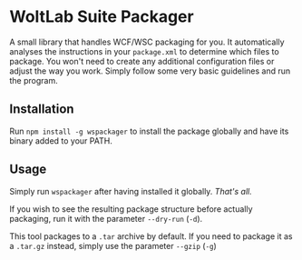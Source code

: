 # WoltLab Suite Packager
A small library that handles WCF/WSC packaging for you. It automatically analyses the instructions in your `package.xml` to determine which files to package. You won't need to create any additional configuration files or adjust the way you work. Simply follow some very basic guidelines and run the program.

## Installation
Run `npm install -g wspackager` to install the package globally and have its binary added to your PATH.

## Usage
Simply run `wspackager` after having installed it globally. _That's all._

If you wish to see the resulting package structure before actually packaging, run it with the parameter `--dry-run` (`-d`).

This tool packages to a `.tar` archive by default. If you need to package it as a `.tar.gz` instead, simply use the parameter `--gzip` (`-g`)
